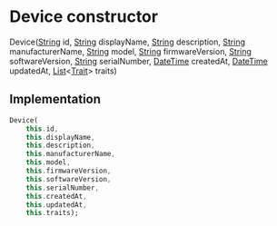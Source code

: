 


# Device constructor







Device([String](https://api.dart.dev/stable/2.12.3/dart-core/String-class.html) id, [String](https://api.dart.dev/stable/2.12.3/dart-core/String-class.html) displayName, [String](https://api.dart.dev/stable/2.12.3/dart-core/String-class.html) description, [String](https://api.dart.dev/stable/2.12.3/dart-core/String-class.html) manufacturerName, [String](https://api.dart.dev/stable/2.12.3/dart-core/String-class.html) model, [String](https://api.dart.dev/stable/2.12.3/dart-core/String-class.html) firmwareVersion, [String](https://api.dart.dev/stable/2.12.3/dart-core/String-class.html) softwareVersion, [String](https://api.dart.dev/stable/2.12.3/dart-core/String-class.html) serialNumber, [DateTime](https://api.dart.dev/stable/2.12.3/dart-core/DateTime-class.html) createdAt, [DateTime](https://api.dart.dev/stable/2.12.3/dart-core/DateTime-class.html) updatedAt, [List](https://api.dart.dev/stable/2.12.3/dart-core/List-class.html)&lt;[Trait](../../package-yonomi_sdk_dart_repository_devices_devices_repository/Trait-class.md)> traits)





## Implementation

```dart
Device(
    this.id,
    this.displayName,
    this.description,
    this.manufacturerName,
    this.model,
    this.firmwareVersion,
    this.softwareVersion,
    this.serialNumber,
    this.createdAt,
    this.updatedAt,
    this.traits);
```







